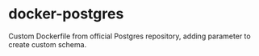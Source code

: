 # docker-postgres
Custom Dockerfile from official Postgres repository, adding parameter to create custom schema.
